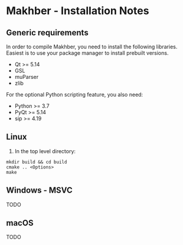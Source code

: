 # Makhber - Installation Notes


## Generic requirements

In order to compile Makhber, you need to install the following
libraries. Easiest is to use your package manager to install prebuilt versions.
- Qt >= 5.14
- GSL
- muParser
- zlib

For the optional Python scripting feature, you also need:
- Python >= 3.7
- PyQt >= 5.14
- sip >= 4.19

## Linux

1. In the top level directory:
```SHELL
mkdir build && cd build
cmake .. <Options>
make
```

## Windows - MSVC

TODO

## macOS

TODO
